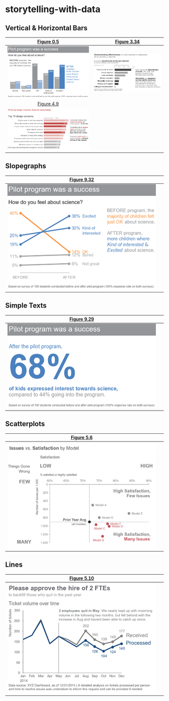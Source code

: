 # storytelling-with-data

 
## Vertical & Horizontal Bars
[Figure 0.5](vertical-bar/figure-0-5.ipynb)  |[Figure 3.34](horizontal-bar/figure-3-14.ipynb)
:-------------------------------------------:|:------------------------------------------------:
![](images/Figure_0-5.png)                   |![](images/Figure_3-34.png)
[Figure 4.9](horizontal-bar/figure-4-9.ipynb)|
![](images/Figure_4-9.png)                   |

## Slopegraphs
[Figure 9.32](slopegraph/figure-9-32.ipynb)|&nbsp;
:-----------------------------------------:|:-------------------------:
![](images/Figure_9-32.png)                |&nbsp; 

## Simple Texts
[Figure 9.29](simple-text/figure-9-29.ipynb)|&nbsp;
:------------------------------------------:|:-------------------------:
![](images/Figure_9-29.png)                 |&nbsp;

## Scatterplots
[Figure 5.6](scatterplot/figure-5-6.ipynb)|&nbsp;
:----------------------------------------:|:-------------------------:
![](images/Figure_5-6.png)               |&nbsp;

## Lines
[Figure 5.10](line/figure-5-10.ipynb)|&nbsp;
:-----------------------------------:|:-------------------------:
![](images/Figure_5-10.png)          |&nbsp;
